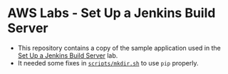 # AWS Labs - Set Up a Jenkins Build Server
- This repository contains a copy of the sample application used in the 
[Set Up a Jenkins Build Server](https://aws.amazon.com/blogs/devops/setting-up-a-ci-cd-pipeline-by-integrating-jenkins-with-aws-codebuild-and-aws-codedeploy/)
lab.
- It needed some fixes in [`scripts/mkdir.sh`](https://github.com/AJ2O/awslabs-jenkins-codedeploy/commits/master/scripts/mkdir.sh) to use `pip` properly.
